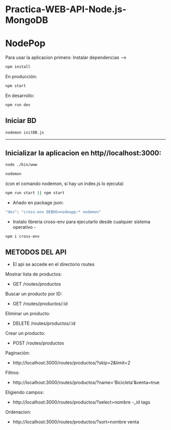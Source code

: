 # Practica-WEB-API-Node.js-MongoDB
# NodePop


Para usar la aplicacion primero:
Instalar dependencias -->
```sh
npm install
```
En producción:
```sh
npm start
```
En desarrollo:
```sh
npm run dev
```

## Iniciar BD

```sh
nodemon initDB.js
```
----------------------------

## Inicializar la aplicacion en http//localhost:3000:
```sh
node ./bin/www
```
```sh
nodemon 
```
(con el comando nodemon, si hay un index.js lo ejecuta)
```sh
npm run start || npm start
```

- Añado en package json: 
```sh
"dev": "cross-env DEBUG=nodeapp:* nodemon" 
```
- Instalo libreria cross-env para ejecutarlo desde cualquier sistema operativo - 
```sh
npm i cross-env
```

## METODOS DEL API 

- El api se accede en el directorio routes

Mostrar lista de productos:
- GET /routes/productos

Buscar un producto por ID:
- GET /routes/productos/:id

Eliminar un producto:
- DELETE /routes/productos/:id

Crear un producto:
- POST /routes/productos

Paginación:
- http://localhost:3000/routes/productos/?skip=2&limit=2

Filtros:
- http://localhost:3000/routes/productos/?name='Bicicleta'&venta=true

Eligiendo campos:
- http://localhost:3000/routes/productos/?select=nombre -_id tags

Ordenacion:
- http://localhost:3000/routes/productos/?sort=nombre venta



